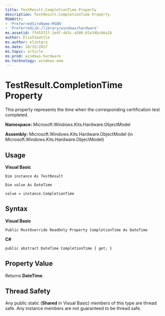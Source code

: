 ```yaml
---
title: TestResult.CompletionTime Property
description: TestResult.CompletionTime Property
MSHAttr:
- 'PreferredSiteName:MSDN'
- 'PreferredLib:/library/windows/hardware'
ms.assetid: ffd53f2f-1e4f-443c-a586-01e34bcb6a16
author: EliotSeattle
ms.author: eliotgra
ms.date: 10/15/2017
ms.topic: article
ms.prod: windows-hardware
ms.technology: windows-oem
---
```


# TestResult.CompletionTime Property


This property represents the time when the corresponding certification test completed.

**Namespace:** Microsoft.Windows.Kits.Hardware.ObjectModel

**Assembly:** Microsoft.Windows.Kits.Hardware.ObjectModel (in Microsoft.Windows.Kits.Hardware.ObjectModel)

## <span id="Usage"></span><span id="usage"></span><span id="USAGE"></span>Usage


**Visual Basic**

`Dim instance As TestResult`

`Dim value As DateTime`

`value = instance.CompletionTime`

## <span id="Syntax"></span><span id="syntax"></span><span id="SYNTAX"></span>Syntax


**Visual Basic**

`Public MustOverride ReadOnly Property CompletionTime As DateTime`

**C#**

`public abstract DateTime CompletionTime { get; }`

## <span id="Property_Value"></span><span id="property_value"></span><span id="PROPERTY_VALUE"></span>Property Value


Returns **DateTime**.

## <span id="Thread_Safety"></span><span id="thread_safety"></span><span id="THREAD_SAFETY"></span>Thread Safety


Any public static (**Shared** in Visual Basic) members of this type are thread safe. Any instance members are not guaranteed to be thread safe.

 

 






